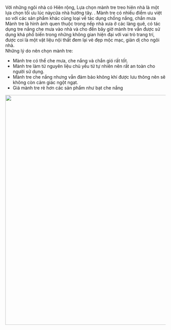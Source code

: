 Với những ngôi nhà có Hiên rộng, Lựa chọn mành tre treo hiên nhà là một lựa chọn tối ưu lúc nàycửa nhà hướng tây. . Mành tre có nhiều điểm ưu việt so với các sản phẩm khác cùng loại về tác dụng chống nắng, chắn mưa <br>
Mành tre là hình ảnh quen thuộc trong nếp nhà xưa ở các làng quê, có tác dụng tre nắng che mưa vào nhà và cho đến bây giờ mành tre vẫn được sử dụng khá phổ biến trong những không gian hiện đại với vai trò trang trí, được coi là một vật liệu nội thất đem lại vẻ đẹp mộc mạc, giản dị cho ngôi nhà.<br>
Những lý do nên chọn mành tre:<br>
- Mành tre có thể che mưa, che nắng và chắn gió rất tốt.<br>
- Mành tre làm từ nguyên liệu chủ yếu từ tự nhiên nên rất an toàn cho người sử dụng.<br>
- Mành tre che nắng nhưng vẫn đảm bảo không khí được lưu thông nên sẽ không còn cảm giác ngột ngạt.<br>
- Giá mành tre rẻ hơn các sản phẩm như bạt che nắng<br>
<img src="http://thegioimanhrem.net/wp-content/uploads/2018/04/Manh-tre-treo-hien-nha-dep.jpg" alt="" width="960" height="720" class="aligncenter size-full wp-image-403" />
